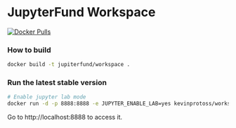 # JupyterFund Workspace

[![Docker Pulls](https://img.shields.io/docker/pulls/jupiterfund/workspace.svg)](https://hub.docker.com/r/jupiterfund/workspace/)

### How to build

```bash
docker build -t jupiterfund/workspace .
```

### Run the latest stable version

```bash
# Enable jupyter lab mode
docker run -d -p 8888:8888 -e JUPYTER_ENABLE_LAB=yes kevinprotoss/workspace:latest

```

Go to http://localhost:8888 to access it.
